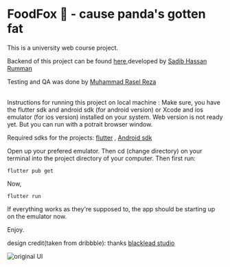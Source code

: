 # FoodFox 🦊 - cause panda's gotten fat

This is a university web course project.

Backend of this project can be found [here](https://github.com/rumman9799/food_delivery_app_backEnd),developed by [Sadib Hassan Rumman](https://github.com/rumman9799)

Testing and QA was done by [Muhammad Rasel Reza](https://www.facebook.com/profile.php?id=100007431582572)

<br>
Instructions for running this project on local machine :
Make sure, you have the flutter sdk and android sdk (for android version) or Xcode and ios emulator (for ios version) installed on your system.
Web version is not ready yet. But you can run with a potrait browser window.

Required sdks for the projects:
[flutter](flutter.dev) ,
[Android sdk](https://developer.android.com/studio)

Open up your prefered emulator.
Then cd (change directory) on your terminal into the project directory of your computer.
Then first run:
```
flutter pub get
```
Now,
```
flutter run
```
If everything works as they're supposed to, the app should be starting up on the emulator now.

Enjoy.

design credit(taken from dribbble): thanks [blacklead studio](https://dribbble.com/shots/13944948-Food-Delivery-Mobile-App/attachments/5556381?mode=media)

![original UI](https://cdn.dribbble.com/users/3537662/screenshots/13944948/media/03f1416019bc41d680de5e66adf3a1ba.png)
